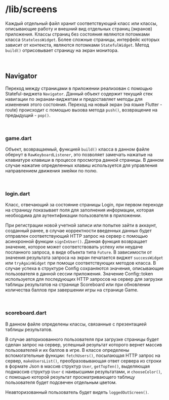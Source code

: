 # **/lib/screens**

Каждый отдельный файл хранит соответствующий класс или классы, описывающие работу и внешний вид отдельных страниц (экранов) приложения.
Классы страниц без состояния являются потомками класса `StatelessWidget`. Более сложные страницы, интерфейс которых зависит от контекста, являются потомками `StatefulWidget`. Метод `build()` отрисовывает страницу на экран монитора.

<br/>

## Navigator
Переход между страницами в приложении реализован с помощью Stateful-виджета `Navigator`. Данный объект содержит текущий стек навигации по экранам-виджетам и предоставляет методы для изменения этого состояния.
Переход на новый экран (на языке Flutter - route) происходит с помощью вызова метода `push()`, возвращение на предыдущий - `pop()`.

<br/>

### game.dart

Объект, возвращаемый, функцией `build()` класса в данном файле обернут в `RawKeyboardListener`, это позволяет замечать нажатые на клавиатуре клавиши в процессе просмотра данной страницы. В данном случае нажатие определенных клавиш используется для управления направлением движения змейки по полю.

<br/>

### login.dart

Класс, отвечающий за состояние страницы Login, при первом переходе на страницу показывает поля для заполнения информации, которая необходима для аутентификации пользователя в приложении.

При регистрации новой учетной записи или попытке зайти в аккаунт, созданный ранее, в случае корректности введенных данных будет отправлен соответствующий HTTP запрос на сервер с помощью асинхронной функции `signInUser()`. Данная функция возвращает значение, которое может соответствовать успеху или неудаче посланного запроса, в виде объекта типа `Future`. В зависимости от значения результата запроса на экран печатается виджет `successWidget` или `tryAgainWidget` при помощи соответствующих методов класса. В случае успеха в структуре Config сохраняются значения, описывающие пользователя в данной сессии приложения. Значение Config::token используется для последующих HTTP запросов на сервер для загрузки таблицы результатов на странице Scoreboard или при обновлении количества баллов при завершении игры на странице Game.

<br/>

### scoreboard.dart

В данном файле определены классы, связанные с презентацией таблицы результатов.

В случае авторизованного пользователя при загрузке страницы будет сделан запрос на сервер, успешный результат которого вернет массив пользователей и их баллов в игре. В классе определены вспомогательные функции: `fetchUsers()`, посылающая HTTP запрос на сервер, `makeUsersList()`, преобразовывающая ответ сервера из строки в формате Json в массив структур `User`, `getTopTen()`, выделяющая подмассив структур `User` с наивысшими результатами, и `chooseColor()`, с помощью которой результат просматривающего таблицу пользователя будет подсвечен отдельным цветом.

Неавторизованный пользователь будет видеть `loggedOutScreen()`.
